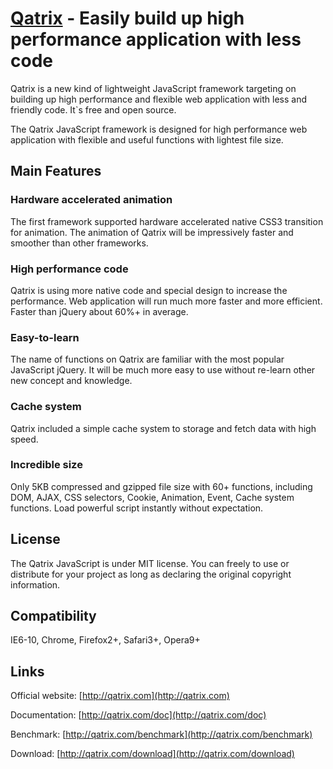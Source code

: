 [Qatrix](http://qatrix.com/) - Easily build up high performance application with less code
===========================================================

Qatrix is a new kind of lightweight JavaScript framework targeting on building up high performance and flexible web application with less and friendly code. It`s free and open source.

The Qatrix JavaScript framework is designed for high performance web application with flexible and useful functions with lightest file size.

Main Features
---------------

### Hardware accelerated animation ###
The first framework supported hardware accelerated native CSS3 transition for animation. The animation of Qatrix will be impressively faster and smoother than other frameworks.

### High performance code ###
Qatrix is using more native code and special design to increase the performance. Web application will run much more faster and more efficient. Faster than jQuery about 60%+ in average.

### Easy-to-learn ###
The name of functions on Qatrix are familiar with the most popular JavaScript jQuery. It will be much more easy to use without re-learn other new concept and knowledge.

### Cache system ###
Qatrix included a simple cache system to storage and fetch data with high speed.

### Incredible size ###
Only 5KB compressed and gzipped file size with 60+ functions, including DOM, AJAX, CSS selectors, Cookie, Animation, Event, Cache system functions. Load powerful script instantly without expectation.

License
--------
The Qatrix JavaScript is under MIT license. You can freely to use or distribute for your project as long as declaring the original copyright information.

Compatibility
--------------
IE6-10, Chrome, Firefox2+, Safari3+, Opera9+

Links
------

Official website: [http://qatrix.com](http://qatrix.com)

Documentation: [http://qatrix.com/doc](http://qatrix.com/doc)

Benchmark: [http://qatrix.com/benchmark](http://qatrix.com/benchmark)

Download: [http://qatrix.com/download](http://qatrix.com/download)